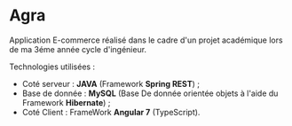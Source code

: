 # Agra

Application E-commerce réalisé dans le cadre d'un projet académique lors de ma 3éme année cycle d'ingénieur.

Technologies utilisées : 
 - Coté serveur : <b>JAVA</b> (Framework <b>Spring REST</b>) ;
 - Base de donnée : <b>MySQL</b> (Base De donnée orientée objets à l'aide du Framework <b>Hibernate</b>) ;
 - Coté Client : FrameWork <b>Angular 7</b> (TypeScript).
 
